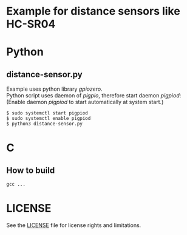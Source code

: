 # Example for distance sensors like HC-SR04

# Python
## distance-sensor.py
Example uses python library *gpiozero*.\
Python script uses daemon of *pigpio*, therefore start daemon *pigpiod*:\
(Enable daemon *pigpiod* to start automatically at system start.)
```
$ sudo systemctl start pigpiod
$ sudo systemctl enable pigpiod
$ python3 distance-sensor.py
```

# C
## How to build
```
gcc ...
```

# LICENSE
See the [LICENSE](../LICENSE.md) file for license rights and limitations.
